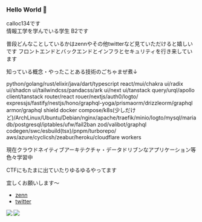 ### Hello World 👋

calloc134です  
情報工学を学んでいる学生 B2です

普段どんなことしているかはzennやその他twitterなど見ていただけると嬉しいです
フロントエンドとバックエンドとインフラとセキュリティを行き来しています

知っている概念・やったことある技術のごちゃまぜ煮↓  

python/golang/rust/elixir/java/dart/typescript
react/mui/chakra ui/radix ui/shadcn ui/tailwindcss/pandacss/ark ui/next ui/tanstack query/urql/apollo client/tanstack router/react rouer/nextjs/auth0/logto/
expressjs/fastify/nestjs/hono/graphql-yoga/prismaorm/drizzleorm/graphql armor/graphql shield
docker compose/k8s(少しだけど)/ArchLinux/Ubuntu/Debian/nginx/apache/traefik/minio/logto/mysql/mariadb/postgresql/iptables/ufw/fail2ban
zod/valibot/graphql codegen/swc/esbuild(tsx)/pnpm/turborepo/
aws/azure/cyclicsh/zeabur/heroku/cloudflare workers  

現在クラウドネイティブアーキテクチャ・データドリブンなアプリケーション等色々学習中  

CTFにもたまに出ていたりゆるゆるやってます  

宜しくお願いします～  

- [zenn](https://zenn.dev/calloc134)
- [twitter](https://twitter.com/calloc134)

<a href="https://github.com/anuraghazra/github-readme-stats">
  <img align="left" src="https://github-readme-stats.vercel.app/api?username=calloc134&count_private=true&show_icons=true" />
</a>
<a href="https://github.com/anuraghazra/github-readme-stats">
  <img align="left" src="https://github-readme-stats.vercel.app/api/top-langs/?username=calloc134" />
</a>
